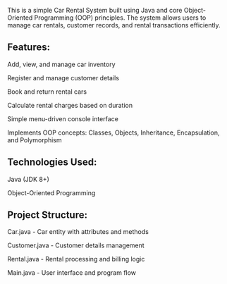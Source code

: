 This is a simple Car Rental System built using Java and core Object-Oriented Programming (OOP) principles. The system allows users to manage car rentals, customer records, and rental transactions efficiently.

## Features:
Add, view, and manage car inventory

Register and manage customer details

Book and return rental cars

Calculate rental charges based on duration

Simple menu-driven console interface

Implements OOP concepts: Classes, Objects, Inheritance, Encapsulation, and Polymorphism

## Technologies Used:

Java (JDK 8+)

Object-Oriented Programming


## Project Structure:

Car.java - Car entity with attributes and methods

Customer.java - Customer details management

Rental.java - Rental processing and billing logic

Main.java - User interface and program flow

